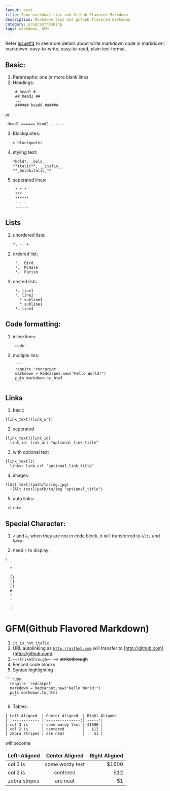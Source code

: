 ```yaml
---
layout: post
title: Some markdown tips and Github Flavored Markdown
description: Markdown tips and github flavored markdown
category: programthinking
tags: markdown, GFM
---
```


Refer [Issue#4](https://github.com/qiwihui/qiwihui.github.io/issues/4) to see more details about write markdown code in markdown.
markdown: easy-to-write, easy-to-read, plain text format.
<!--more-->

Basic:
------

1. Parahraphs: one or more blank lines
2. Headings:
    <pre><code> &#35; head1 &#35;
    &#35;&#35; head2 &#35;&#35;
    ...
    &#35;&#35;&#35;&#35;&#35;&#35; head6 &#35;&#35;&#35;&#35;&#35;&#35;</code></pre>
or
    <pre><code> Head1
    &#61;&#61;&#61;&#61;&#61;&#61;
    Head2
    &#45;&#45;&#45;&#45;&#45;&#45;</code></pre>

3. Blockquotes:
    <pre><code>> blockquotes</code></pre>

4. styling text:
   <pre><code>&#42;bold&#42;, &#95;bold&#95;
   &#42;&#42;italic&#42;&#42;, &#95;&#95;italic&#95;&#95;
   &#42;&#42;&#95;bold&italic&#95;&#42;&#42;</code></pre>

5. seperated lines: 
    <pre><code> &#42; &#42; &#42;
    &#42;&#42;&#42;
    &#42;&#42;&#42;&#42;&#42;&#42;
    &#45; &#45; &#45;
    &#45;&#45;&#45;&#45;&#45;&#45;</code></pre>

Lists
------

1. unordered lists: 
    <pre><code>*, -, +</code></pre>

2. ordered list: 
    <pre><code> &#185;.  Bird
    &#178;.  McHale
    &#179;.  Parish</code></pre>

3. nested lists
    <pre><code> &#185;. line1
    &#178;. line2
      &#42; subline1
      &#42; subline1
    &#179;. line3</code></pre>

Code formatting:
------

1. inline lines:
    <pre><code>&#96;code&#96;</code></pre>

2. multiple lins:
    <pre><code> &#96;&#96;&#96;
    require 'redcarpet'
    markdown = Redcarpet.new("Hello World!")
    puts markdown.to_html
    &#96;&#96;&#96;</code></pre>

Links
------

1. basic
  <pre><code>&#91;link_text&#93;&#40;link_url&#41;</code></pre>

2. seperated
  <pre><code>&#91;link_text&#93;&#40;link_id&#41;
  link_id: link_url "optional_link_title"</code></pre>

3. with optional text
  <pre><code>&#91;link_text&#93;&#40;&#41;
  links: link_url "optional_link_title"</code></pre>

4. images:
  <pre><code>&#33;&#91;Alt text&#93;&#40;path/to/img.jpg&#41;
  &#33;&#91;Alt text&#93;&#40;path/to/img "optional_title"&#41;</code></pre>

5. auto links:
  <pre><code> &#60;link&#62;</code></pre>

Special Character:
------

1. `<` and `&`, when they are not in code block, it will transferred to `&lt;` and `&amp;`

2. need `\` to display:
  <pre><code>\
  `
  *
  _
  {}
  []
  ()
  &#35;
  +
  &#45;
  .
  ! </code></pre>

GFM(Github Flavored Markdown)
======

1. `it_is_not_italic`
2. URL autolinking as <code>http://github.com</code> will transfer to [http://github.com](http://github.com)
3. `~~strikethrough~~` --> ~~strikethrough~~
4. Fenced code blocks
5. Syntax highlighting
  <pre><code>&#96;&#96;&#96;ruby
  require 'redcarpet'
  markdown = Redcarpet.new("Hello World!")
  puts markdown.to_html
  &#96;&#96;&#96; </code></pre>

6. Tables:
<pre><code>| Left-Aligned  | Center Aligned  | Right Aligned |
| :------------ |:---------------:| -----:|
| col 3 is      | some wordy text | $1600 |
| col 2 is      | centered        |   $12 |
| zebra stripes | are neat        |    $1 |
</code></pre>
will become

| Left-Aligned  | Center Aligned  | Right Aligned |
| :------------ |:---------------:| -----:|
| col 3 is      | some wordy text | $1600 |
| col 2 is      | centered        |   $12 |
| zebra stripes | are neat        |    $1 |
